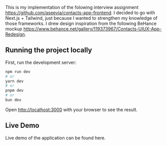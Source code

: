 This is my implementation of the folowing interview assignment https://github.com/aseevia/contacts-app-frontend. I decided to go with Next.js + Tailwind, just because I wanted to strengthen my knowledge of those frameworks. I drew design inspiration  from the following BeHance mockup https://www.behance.net/gallery/119373967/Contacts-UIUX-App-Redesign.

## Running the project locally

First, run the development server:

```bash
npm run dev
# or
yarn dev
# or
pnpm dev
# or
bun dev
```

Open [http://localhost:3000](http://localhost:3000) with your browser to see the result.

## Live Demo
Live demo of the application can be found here.
